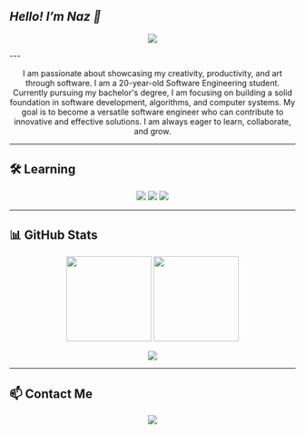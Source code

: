<!-- ====== Başlangıç ====== -->
  ## *Hello! I’m Naz 👋*
<p align="center">
  <img src="https://readme-typing-svg.herokuapp.com?font=Fira+Code&size=22&duration=3000&pause=1000&color=36BCF7&center=true&vCenter=true&width=435&lines=Welcome+to+my+GitHub+profile!;Let's+meet!" />
</p>
---

<!-- ====== Hakkımda ====== -->
<p align="center">
I am passionate about showcasing my creativity, productivity, and art through software.  
I am a 20-year-old Software Engineering student. Currently pursuing my bachelor's degree, I am focusing on building a solid foundation in software development, algorithms, and computer systems.  
My goal is to become a versatile software engineer who can contribute to innovative and effective solutions. I am always eager to learn, collaborate, and grow.
</p>

---

<!-- ====== Öğrenmekte Olduklarım ====== -->
## 🛠 Learning
<p align="center">
  <img src="https://img.shields.io/badge/C++-00599C?style=for-the-badge&logo=c%2B%2B&logoColor=white" /> 
  <img src="https://img.shields.io/badge/Python-3776AB?style=for-the-badge&logo=python&logoColor=white" />
  <img src="https://img.shields.io/badge/Photoshop-31A8FF?style=for-the-badge&logo=adobe-photoshop&logoColor=white" />
</p>  

---

<!-- ====== GitHub İstatistikleri ====== -->
## 📊 GitHub Stats
<p align="center">
  <img height="150em" src="https://github-readme-stats.vercel.app/api?username=nazzsude&show_icons=true&theme=dark&hide_border=true&count_private=true" />
  <img height="150em" src="https://github-readme-stats.vercel.app/api/top-langs/?username=nazzsude&layout=compact&theme=dark&hide_border=true" />
</p>

<p align="center">
  <img src="https://github-profile-trophy.vercel.app/?username=nazzsude&theme=darkhub&no-frame=true&margin-w=10" />
</p>

---


<!-- ====== İletişim ====== -->
## 📫 Contact Me
<p align="center">
  <a href="mailto:nazsude1071@gmail.com">
    <img src="https://img.shields.io/badge/Email-nazsude1071@gmail.com-ff69b4?style=for-the-badge&logo=gmail&logoColor=white"/>
  </a>
</p>
